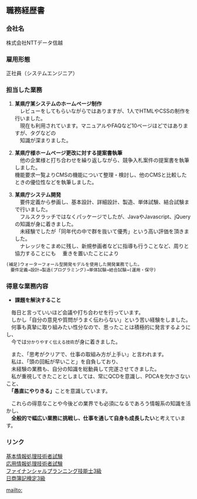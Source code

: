 ## 職務経歴書
### 会社名
株式会社NTTデータ信越
### 雇用形態
正社員（システムエンジニア）
### 担当した業務
1. **某県庁某システムのホームページ制作**<br>
　レビューをしてもらいながらではありますが、1人でHTMLやCSSの制作を行いました。<br>
　現在も利用されています。マニュアルやFAQなど10ページほどではありますが、タグなどの<br>
　知識が深まりました。

2. **某県庁様ホームページ更改に対する提案書執筆**<br>
　他の企業様と打ち合わせを繰り返しながら、競争入札案件の提案書を執筆しました。<br>
  機能要求一覧よりCMSの機能について整理・検討し、他のCMSと比較したときの優位性などを執筆しました。<br>

3. **某県庁システム開発**<br>
　要件定義から参画し、基本設計、詳細設計、製造、単体試験、結合試験まで行いました。<br>
　フルスクラッチではなくパッケージでしたが、JavaやJavascript、jQueryの知識が身に着きました。<br>
　未経験でしたが「同年代の中で群を抜いて優秀」という高い評価を頂きました。<br>
　ナレッジをこまめに残し、新規参画者などに指導も行うことなど、周りと協力することにも
　重きを置いたことにより
  
```markdown
(補足)ウォーターフォール型開発モデルを使用した開発業務でした。
　要件定義→設計→製造(プログラミング)→単体試験→結合試験→(運用・保守)
```

### 得意な業務内容
-  **課題を解決すること**<br>

　毎日と言っていいほど会議や打ち合わせを行っています。<br>
　しかし「自分の意見や質問がうまく伝わらない」という苦い経験をしました。　<br>
　何事も真摯に取り組みたい性分なので、思ったことは積極的に発言するようにし、<br>
　今では`分かりやすく伝える技術`が身に着きました。<br>

　また、「思考がクリアで、仕事の取組み方が上手い」と言われます。<br>
　私は、「頭の回転が早いこと」を自負しており、<br>
　未経験の業務も、自分の知識を総動員して完遂させてきました。<br>
　私が重視してきたこととしましては、常にQCDを意識し、PDCAを欠かさないこと、<br>
　<b>「愚直にやりきる」</b>ことを意識しています。<br>
    
　これらの得意なことや今後どの業界でも必須になるであろう情報系の知識を活かし、<br>
　**全般的で幅広い業務に挑戦し、仕事を通して自身も成長したい**と考えています。<br>

### リンク
[基本情報処理技術者試験](https://www.jitec.ipa.go.jp/1_08gaiyou/_index_gaiyou.html)<br>
[応用情報処理技術者試験](https://www.jitec.ipa.go.jp/1_11seido/ap.html)<br>
[ファイナンシャルプランニング技能士3級](https://www.kinzai.or.jp/ginou/fp/faq)<br>
[日商簿記検定3級](https://www.kentei.ne.jp/bookkeeping/class3)<br>

[mailto:](mailto:takahashikuq2020@gmail.com)<br>
